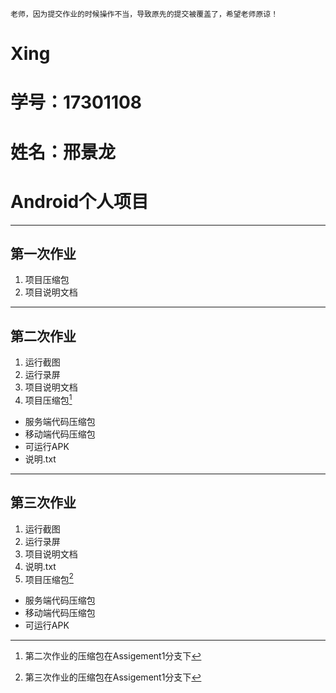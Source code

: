 `老师，因为提交作业的时候操作不当，导致原先的提交被覆盖了，希望老师原谅！`
![]( )


# Xing
# 学号：17301108
# 姓名：邢景龙

# Android个人项目
***
## 第一次作业
1. 项目压缩包
2. 项目说明文档
***
## 第二次作业
1. 运行截图
2. 运行录屏
3. 项目说明文档
4. 项目压缩包[^注1]

[^注1]:第二次作业的压缩包在Assigement1分支下
- 服务端代码压缩包
- 移动端代码压缩包
- 可运行APK
- 说明.txt
***
## 第三次作业
1. 运行截图
2. 运行录屏
3. 项目说明文档
4. 说明.txt
5. 项目压缩包[^注2]

[^注2]:第三次作业的压缩包在Assigement1分支下
- 服务端代码压缩包
- 移动端代码压缩包
- 可运行APK

